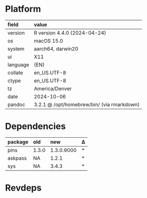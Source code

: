# Platform

|field    |value                                      |
|:--------|:------------------------------------------|
|version  |R version 4.4.0 (2024-04-24)               |
|os       |macOS 15.0                                 |
|system   |aarch64, darwin20                          |
|ui       |X11                                        |
|language |(EN)                                       |
|collate  |en_US.UTF-8                                |
|ctype    |en_US.UTF-8                                |
|tz       |America/Denver                             |
|date     |2024-10-06                                 |
|pandoc   |3.2.1 @ /opt/homebrew/bin/ (via rmarkdown) |

# Dependencies

|package |old   |new        |Δ  |
|:-------|:-----|:----------|:--|
|pins    |1.3.0 |1.3.0.9000 |*  |
|askpass |NA    |1.2.1      |*  |
|sys     |NA    |3.4.3      |*  |

# Revdeps

